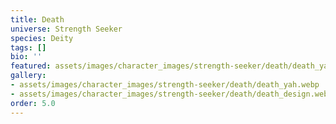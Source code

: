 ```yaml
---
title: Death
universe: Strength Seeker
species: Deity
tags: []
bio: ''
featured: assets/images/character_images/strength-seeker/death/death_yah.webp
gallery:
- assets/images/character_images/strength-seeker/death/death_yah.webp
- assets/images/character_images/strength-seeker/death/death_design.webp
order: 5.0
---
```




